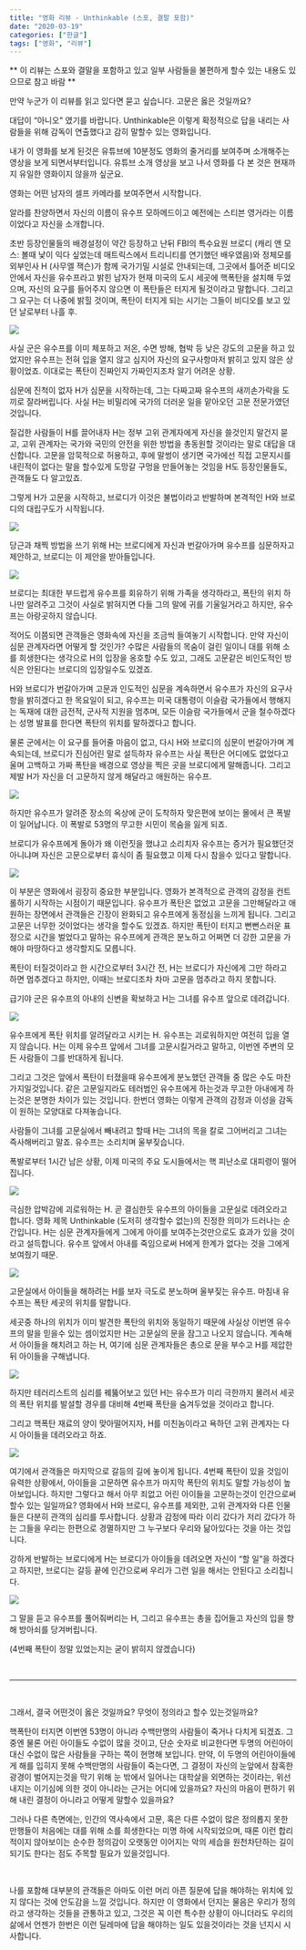 ```yaml
---
title: "영화 리뷰 - Unthinkable (스포, 결말 포함)"
date: "2020-03-19"
categories: ["한글"]
tags: ["영화", "리뷰"]
---
```


** 이 리뷰는 스포와 결말을 포함하고 있고 일부 사람들을 불편하게 할수 있는 내용도 있으므로 참고 바람 **


만약 누군가 이 리뷰를 읽고 있다면 묻고 싶습니다. 고문은 옳은 것일까요?

대답이 “아니오" 였기를 바랍니다.
Unthinkable은 이렇게 확정적으로 답을 내리는 사람들을 위해 감독이 연출했다고 감히 말할수 있는 영화입니다.


내가 이 영화를 보게 된것은 유튜브에 10분정도 영화의 줄거리를 보여주며 소개해주는 영상을 보게 되면서부터입니다. 유튜브 소개 영상을 보고 나서 영화를 다 본 것은 현재까지 유일한 영화이지 않을까 싶군요.

영화는 어떤 남자의 셀프 카메라를 보여주면서 시작합니다.



알라를 찬양하면서 자신의 이름이 유수프 모하메드이고 예전에는 스티븐 영거라는 이름이었다고 자신을 소개합니다.

초반 등장인물들의 배경설정이 약간 등장하고 난뒤 FBI의 특수요원 브로디 (캐리 앤 모스: 볼때 낯이 익다 싶었는데 매트릭스에서 트리니티를 연기했던 배우였음)와 정체모를 외부인사 H (사무엘 잭슨)가 함께 국가기밀 시설로 안내되는데, 그곳에서 틀어준 비디오 안에서 자신을 유수프라고 밝힌 남자가 현재 미국의 도시 세곳에 핵폭탄을 설치해 두었으며, 자신의 요구를 들어주지 않으면 이 폭탄들은 터지게 될것이라고 말합니다. 그리고 그 요구는 더 나중에 밝힐 것이며, 폭탄이 터지게 되는 시기는 그들이 비디오를 보고 있던 날로부터 나흘 후.

<img src="https://res.cloudinary.com/dh4ckck4z/image/upload/v1584669832/Screen_Shot_2020-03-17_at_9.05.55_PM_niskls.png"/>

사실 군은 유수프를 이미 체포하고 저온, 수면 방해, 협박 등 낮은 강도의 고문을 하고 있었지만 유수프는 전혀 입을 열지 않고 심지어 자신의 요구사항마저 밝히고 있지 않은 상황이었죠. 이대로는 폭탄이 진짜인지 가짜인지조차 알기 어려운 상황.

심문에 진척이 없자 H가 심문을 시작하는데, 그는 다짜고짜 유수프의 새끼손가락을 도끼로 잘라버립니다. 사실 H는 비밀리에 국가의 더러운 일을 맡아오던 고문 전문가였던 것입니다.

질겁한 사람들이 H를 끌어내자 H는 정부 고위 관계자에게 자신을 쓸것인지 말건지 묻고, 고위 관계자는 국가와 국민의 안전을 위한 방법을 총동원할 것이라는 말로 대답을 대신합니다. 고문을 암묵적으로 허용하고, 후에 말썽이 생기면 국가에선 직접 고문지시를 내린적이 없다는 말을 할수있게 도망갈 구멍을 만들어놓는 것임을 H도 등장인물들도, 관객들도 다 알고있죠.

그렇게 H가 고문을 시작하고, 브로디가 이것은 불법이라고 반발하며 본격적인 H와 브로디의 대립구도가 시작됩니다.

<img src="https://res.cloudinary.com/dh4ckck4z/image/upload/v1584669835/Screen_Shot_2020-03-17_at_9.13.25_PM_mwijrs.png"/>

당근과 채찍 방법을 쓰기 위해 H는 브로디에게 자신과 번갈아가며 유수프를 심문하자고 제안하고, 브로디는 이 제안을 받아들입니다.

<img src="https://res.cloudinary.com/dh4ckck4z/image/upload/v1584669834/Screen_Shot_2020-03-17_at_9.15.56_PM_hgdl5p.png"/>

브로디는 최대한 부드럽게 유수프를 회유하기 위해 가족을 생각하라고, 폭탄의 위치 하나만 알려주고 그것이 사실로 밝혀지면 다들 그의 말에 귀를 기울일거라고 하지만, 유수프는 아랑곳하지 않습니다.

적어도 이쯤되면 관객들은 영화속에 자신을 조금씩 들여놓기 시작합니다. 만약 자신이 심문 관계자라면 어떻게 할 것인가? 수많은 사람들의 목숨이 걸린 일이니 대를 위해 소를 희생한다는 생각으로 H의 입장을 옹호할 수도 있고, 그래도 고문같은 비인도적인 방식은 안된다는 브로디의 입장일수도 있겠죠.

H와 브로디가 번갈아가며 고문과 인도적인 심문을 계속하면서 유수프가 자신의 요구사항을 밝히겠다고 한 목요일이 되고, 유수프는 미국 대통령이 이슬람 국가들에서 행해지는 독재에 대한 금전적, 군사적 지원을 멈추며, 모든 이슬람 국가들에서 군을 철수하겠다는 성명 발표를 한다면 폭탄의 위치를 말하겠다고 합니다.

물론 군에서는 이 요구를 들어줄 마음이 없고, 다시 H와 브로디의 심문이 번갈아가며 계속되는데, 브로디가 진심어린 말로 설득하자 유수프는 사실 폭탄은 어디에도 없었다고 울며 고백하고 가짜 폭탄을 배경으로 영상을 찍은 곳을 브로디에게 말해줍니다. 그리고 제발 H가 자신을 더 고문하지 않게 해달라고 애원하는 유수프.

<img src="https://res.cloudinary.com/dh4ckck4z/image/upload/v1584669829/Screen_Shot_2020-03-17_at_9.24.48_PM_p63apo.png"/>

하지만 유수프가 알려준 장소의 옥상에 군이 도착하자 맞은편에 보이는 몰에서 큰 폭발이 일어납니다. 이 폭발로 53명의 무고한 시민이 목숨을 잃게 되죠.

브로디가 유수프에게 돌아가 왜 이런짓을 했냐고 소리치자 유수프는 증거가 필요했던것 아니냐며 자신은 고문으로부터 휴식이 좀 필요했고 이제 다시 참을수 있다고 말합니다.

<img src="https://res.cloudinary.com/dh4ckck4z/image/upload/v1584669828/Screen_Shot_2020-03-17_at_9.29.37_PM_lcegoe.png"/>

이 부분은 영화에서 굉장히 중요한 부분입니다. 영화가 본격적으로 관객의 감정을 컨트롤하기 시작하는 시점이기 때문입니다.
유수프가 폭탄은 없었고 고문을 그만해달라고 애원하는 장면에서 관객들은 긴장이 완화되고 유수프에게 동정심을 느끼게 됩니다. 그리고 고문은 너무한 것이었다는 생각을 할수도 있겠죠.
하지만 폭탄이 터지고 뻔뻔스러운 표정으로 시간을 벌었다고 말하는 유수프에게 관객은 분노하고 어쩌면 더 강한 고문을 가해야 마땅하다고 생각할지도 모릅니다.

폭탄이 터질것이라고 한 시간으로부터 3시간 전, H는 브로디가 자신에게 그만 하라고 하면 멈추겠다고 하지만, 이때는 브로디조차 차마 고문을 멈추라고 하지 못합니다.

급기야 군은 유수프의 아내의 신변을 확보하고 H는 그녀를 유수프 앞으로 데려갑니다.

<img src="https://res.cloudinary.com/dh4ckck4z/image/upload/v1584669834/Screen_Shot_2020-03-17_at_9.49.53_PM_fby57l.png"/>

유수프에게 폭탄 위치를 알려달라고 시키는 H. 유수프는 괴로워하지만 여전히 입을 열지 않습니다. H는 이제 유수프 앞에서 그녀를 고문시킬거라고 말하고, 이번엔 주변의 모든 사람들이 그를 반대하게 됩니다.

그리고 그것은 앞에서 폭탄이 터졌을때 유수프에게 분노했던 관객들 중 많은 수도 마찬가지일것입니다. 같은 고문일지라도 테러범인 유수프에게 하는것과 무고한 아내에게 하는것은 분명한 차이가 있는 것입니다. 한번더 영화는 이렇게 관객의 감정과 이성을 감독이 원하는 모양대로 다져놓습니다.

사람들이 그녀를 고문실에서 빼내려고 할때 H는 그녀의 목을 칼로 그어버리고 그녀는 즉사해버리고 말죠.
유수프는 소리치며 울부짖습니다.

폭발로부터 1시간 남은 상황, 이제 미국의 주요 도시들에서는 핵 피난소로 대피령이 떨어집니다.

<img src="https://res.cloudinary.com/dh4ckck4z/image/upload/v1584669831/Screen_Shot_2020-03-17_at_9.59.01_PM_kx6g6n.png"/>

극심한 압박감에 괴로워하는 H. 곧 결심한듯 유수프의 아이들을 고문실로 데려오라고 합니다.
영화 제목 Unthinkable (도저히 생각할수 없는)의 진정한 의미가 드러나는 순간입니다.
H는 심문 관계자들에게 그에게 아이를 보여주는것만으로도 효과가 있을 것이라고 설득합니다. 유수프 앞에서 아내를 죽임으로써 H에게 한계가 없다는 것을 그에게 보여줬기 때문.

<img src="https://res.cloudinary.com/dh4ckck4z/image/upload/v1584669833/Screen_Shot_2020-03-17_at_10.02.58_PM_etul5b.png"/>

고문실에서 아이들을 해하려는 H를 보자 극도로 분노하며 울부짖는 유수프. 마침내 유수프는 폭탄 세곳의 위치를 말합니다.

세곳중 하나의 위치가 이미 발견한 폭탄의 위치와 동일하기 때문에 사실상 이번엔 유수프의 말을 믿을수 있는 셈이었지만 H는 고문실의 문을 잠그고 나오지 않습니다. 계속해서 아이들을 해치려고 하는 H, 여기에 심문 관계자들은 총으로 문을 부수고 H를 제압한 뒤 아이들을 구해냅니다.

<img src="https://res.cloudinary.com/dh4ckck4z/image/upload/v1584669836/Screen_Shot_2020-03-17_at_10.06.59_PM_fncngp.png"/>

하지만 테러리스트의 심리를 꿰뚫어보고 있던 H는 유수프가 미리 극한까지 몰려서 세곳의 폭탄 위치를 발설할 경우를 대비해 4번째 폭탄을 숨겨두었을 것이라고 합니다.

그리고 핵폭탄 재료의 양이 맞아떨어지자, H를 미친놈이라고 욕하던 고위 관계자는 다시 아이들을 데려오라고 하죠.

<img src="https://res.cloudinary.com/dh4ckck4z/image/upload/v1584669832/Screen_Shot_2020-03-17_at_10.06.16_PM_zg3ymy.png"/>

여기에서 관객들은 마지막으로 갈등의 길에 놓이게 됩니다. 4번째 폭탄이 있을 것임이 유력한 상황에서, 아이들을 고문하면 유수프가 마지막 폭탄의 위치도 말할 가능성이 높아보입니다. 하지만 그렇다고 해서 아무 죄없고 어린 아이들을 고문하는것이 인간으로써 할수 있는 일일까요?
영화에서 H와 브로디, 유수프를 제외한, 고위 관계자와 다른 인물들은 다분히 관객의 심리를 투사합니다. 상황과 감정에 따라 이리 갔다가 저리 갔다가 하는 그들을 우리는 한편으로 경멸하지만 그 누구보다 우리와 닮아있다는 것을 아는 것입니다.

강하게 반발하는 브로디에게 H는 브로디가 아이들을 데려오면 자신이 “할 일”을 하겠다고 하지만, 브로디는 갈등 끝에 인간으로써 우리가 그런 일을 해서는 안된다고 소리칩니다.

<img src="https://res.cloudinary.com/dh4ckck4z/image/upload/v1584669829/Screen_Shot_2020-03-17_at_10.17.19_PM_k1tajc.png"/>

그 말을 듣고 유수프를 풀어줘버리는 H, 그리고 유수프는 총을 집어들고 자신의 입을 향해 방아쇠를 당겨버립니다.

(4번째 폭탄이 정말 있었는지는 굳이 밝히지 않겠습니다)

<br/>

---

<br/>

그래서, 결국 어떤것이 옳은 것일까요? 무엇이 정의라고 할수 있는것일까요?

핵폭탄이 터지면 이번엔 53명이 아니라 수백만명의 사람들이 죽거나 다치게 되겠죠. 그중엔 물론 어린 아이들도 수없이 많을 것이고, 단순 숫자로 비교한다면 두명의 어린아이 대신 수없이 많은 사람들을 구하는 쪽이 현명해 보입니다.
만약, 이 두명의 어린아이들에게 해를 입히지 못해 수백만명의 사람들이 죽는다면, 그 결정이 자신의 눈앞에서 참혹한 광경이 벌어지는것을 막기 위해 눈 밖에서 일어나는 대학살을 외면하는 것이라는, 위선 내지는 이기심에 의한 것이 아니라는 근거는 어디에 있을까요? 자신의 마음이 편하기 위해 내린 결정이 아니라고 어떻게 말할수 있을까요?

그러나 다른 측면에는, 인간의 역사속에서 고문, 혹은 다른 수없이 많은 정의롭지 못한 만행들이 처음에는 대를 위해 소를 희생한다는 미명 하에 시작되었으며, 때론 이런 합리적이지 않아보이는 순수한 정의감이 오랫동안 이어지는 악의 세습을 원천차단하는 길이 되기도 한다는 점도 주목할 필요가 있을것입니다.

<br/>

나를 포함해 대부분의 관객들은 아마도 이런 머리 아픈 질문에 답을 해야하는 위치에 있지 않다는 것에 안도감을 느낄 것입니다. 하지만 이 영화에서 던지는 물음은 우리가 정의라고 생각하는 것들을 관통하고 있고, 그것은 꼭 이런 특수한 상황이 아니더라도 우리의 삶에서 언젠가 한번은 이런 딜레마에 답을 해야하는 일도 있을것이라는 것을 넌지시 시사합니다.
